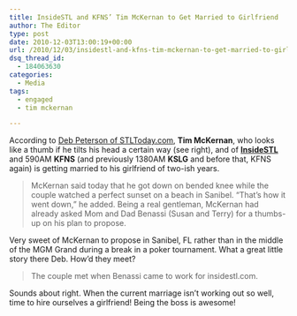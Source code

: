 ```yaml
---
title: InsideSTL and KFNS’ Tim McKernan to Get Married to Girlfriend
author: The Editor
type: post
date: 2010-12-03T13:00:19+00:00
url: /2010/12/03/insidestl-and-kfns-tim-mckernan-to-get-married-to-girlfriend/
dsq_thread_id:
  - 184063630
categories:
  - Media
tags:
  - engaged
  - tim mckernan

---
```

[<img class="alignright size-full wp-image-8096" title="mckernan_thumb" src="http://media.punchingkitty.com/wordpress/2010/12/mckernan_thumb.jpg?filter=resize&w=250" alt="" />][1]According to <a href="http://www.stltoday.com/news/local/columns/deb-peterson/article_c8fd90b2-fe75-11df-8233-0017a4a78c22.html" target="_blank">Deb Peterson of STLToday.com</a>, **Tim McKernan**, who looks like a thumb if he tilts his head a certain way (see right), and of <a href="http://InsideSTL.com" target="_blank"><strong>InsideSTL</strong></a> and 590AM **KFNS** (and previously 1380AM **KSLG** and before that, KFNS again) is getting married to his girlfriend of two-ish years.

> McKernan said today that he got down on bended knee while the couple watched a perfect sunset on a beach in Sanibel. &#8220;That&#8217;s how it went down,&#8221; he added. Being a real gentleman, McKernan had already asked Mom and Dad Benassi (Susan and Terry) for a thumbs-up on his plan to propose.

Very sweet of McKernan to propose in Sanibel, FL rather than in the middle of the MGM Grand during a break in a poker tournament. What a great little story there Deb. How&#8217;d they meet?

> The couple met when Benassi came to work for insidestl.com.

Sounds about right. When the current marriage isn&#8217;t working out so well, time to hire ourselves a girlfriend! Being the boss is awesome!

 [1]: http://media.punchingkitty.com/wordpress/2010/12/mckernan_thumb.jpg